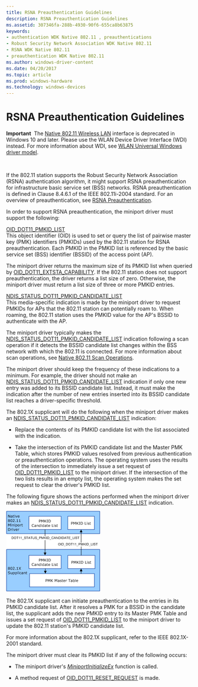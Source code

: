 ```yaml
---
title: RSNA Preauthentication Guidelines
description: RSNA Preauthentication Guidelines
ms.assetid: 307346fa-288b-4930-90f6-655ca8b63875
keywords:
- authentication WDK Native 802.11 , preauthentications
- Robust Security Network Association WDK Native 802.11
- RSNA WDK Native 802.11
- preauthentication WDK Native 802.11
ms.author: windows-driver-content
ms.date: 04/20/2017
ms.topic: article
ms.prod: windows-hardware
ms.technology: windows-devices
---
```


# RSNA Preauthentication Guidelines


**Important**  The [Native 802.11 Wireless LAN](native-802-11-wireless-lan4.md) interface is deprecated in Windows 10 and later. Please use the WLAN Device Driver Interface (WDI) instead. For more information about WDI, see [WLAN Universal Windows driver model](wifi-universal-driver-model.md).

 

If the 802.11 station supports the Robust Security Network Association (RSNA) authentication algorithm, it might support RSNA preauthentication for infrastructure basic service set (BSS) networks. RSNA preauthentication is defined in Clause 8.4.6.1 of the IEEE 802.11i-2004 standard. For an overview of preauthentication, see [RSNA Preauthentication](rsna-preauthentication.md).

In order to support RSNA preauthentication, the miniport driver must support the following:

<a href="" id="oid-dot11-pmkid-list"></a>[OID\_DOT11\_PMKID\_LIST](https://msdn.microsoft.com/library/windows/hardware/ff569400)  
This object identifier (OID) is used to set or query the list of pairwise master key (PMK) identifiers (PMKIDs) used by the 802.11 station for RSNA preauthentication. Each PMKID in the PMKID list is referenced by the basic service set (BSS) identifier (BSSID) of the access point (AP).

The miniport driver returns the maximum size of its PMKID list when queried by [OID\_DOT11\_EXTSTA\_CAPABILITY](https://msdn.microsoft.com/library/windows/hardware/ff569366). If the 802.11 station does not support preauthentication, the driver returns a list size of zero. Otherwise, the miniport driver must return a list size of three or more PMKID entries.

<a href="" id="--------ndis-status-dot11-pmkid-candidate-list"></a>[NDIS\_STATUS\_DOT11\_PMKID\_CANDIDATE\_LIST](https://msdn.microsoft.com/library/windows/hardware/ff567355)  
This media-specific indication is made by the miniport driver to request PMKIDs for APs that the 802.11 station can potentially roam to. When roaming, the 802.11 station uses the PMKID value for the AP's BSSID to authenticate with the AP.

The miniport driver typically makes the [NDIS\_STATUS\_DOT11\_PMKID\_CANDIDATE\_LIST](https://msdn.microsoft.com/library/windows/hardware/ff567355) indication following a scan operation if it detects the BSSID candidate list changes within the BSS network with which the 802.11 is connected. For more information about scan operations, see [Native 802.11 Scan Operations](native-802-11-scan-operations.md).

The miniport driver should keep the frequency of these indications to a minimum. For example, the driver should not make an [NDIS\_STATUS\_DOT11\_PMKID\_CANDIDATE\_LIST](https://msdn.microsoft.com/library/windows/hardware/ff567355) indication if only one new entry was added to its BSSID candidate list. Instead, it must make the indication after the number of new entries inserted into its BSSID candidate list reaches a driver-specific threshold.

The 802.1X supplicant will do the following when the miniport driver makes an [NDIS\_STATUS\_DOT11\_PMKID\_CANDIDATE\_LIST](https://msdn.microsoft.com/library/windows/hardware/ff567355) indication:

-   Replace the contents of its PMKID candidate list with the list associated with the indication.

-   Take the intersection of its PMKID candidate list and the Master PMK Table, which stores PMKID values resolved from previous authentication or preauthentication operations. The operating system uses the results of the intersection to immediately issue a set request of [OID\_DOT11\_PMKID\_LIST](https://msdn.microsoft.com/library/windows/hardware/ff569400) to the miniport driver. If the intersection of the two lists results in an empty list, the operating system makes the set request to clear the driver's PMKID list.

The following figure shows the actions performed when the miniport driver makes an [NDIS\_STATUS\_DOT11\_PMKID\_CANDIDATE\_LIST](https://msdn.microsoft.com/library/windows/hardware/ff567355) indication.

![diagram illustrating the actions performed when the miniport driver makes an ndis\-status\-dot11\-pmkid\-candidate\-list indication](images/native-802-11-preauth.png)

The 802.1X supplicant can initiate preauthentication to the entries in its PMKID candidate list. After it resolves a PMK for a BSSID in the candidate list, the supplicant adds the new PMKID entry to its Master PMK Table and issues a set request of [OID\_DOT11\_PMKID\_LIST](https://msdn.microsoft.com/library/windows/hardware/ff569400) to the miniport driver to update the 802.11 station's PMKID candidate list.

For more information about the 802.1X supplicant, refer to the IEEE 802.1X-2001 standard.

The miniport driver must clear its PMKID list if any of the following occurs:

-   The miniport driver's [*MiniportInitializeEx*](https://msdn.microsoft.com/library/windows/hardware/ff559389) function is called.

-   A method request of [OID\_DOT11\_RESET\_REQUEST](https://msdn.microsoft.com/library/windows/hardware/ff569409) is made.

 

 





